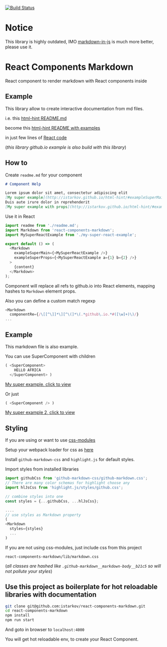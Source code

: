 [![Build Status](https://travis-ci.org/istarkov/react-components-markdown.svg?branch=master)](https://travis-ci.org/istarkov/react-components-markdown)

# Notice

This library is highly outdated, IMO [markdown-in-js](https://github.com/threepointone/markdown-in-js) is much more better, please use it.

# React Components Markdown

React component to render markdown with React components inside

## Example

This library allow to create interactive documentation from md files.

i.e. this [html-hint README.md](https://github.com/istarkov/html-hint/blob/master/README.md)

become this [html-hint README with examples](http://istarkov.github.io/html-hint/)

in just few lines of [React code](https://github.com/istarkov/html-hint/blob/master/example/components/Page.js#L15-L32)

(_this library github.io example is also build with this library_)

## How to

Create `readme.md` for your component

```md
# Component Help

Lorem ipsum dolor sit amet, consectetur adipiscing elit
[My super example](http://istarkov.github.io/html-hint/#exampleSuperMain)
Duis aute irure dolor in reprehenderit
[My super example with props](http://istarkov.github.io/html-hint/#exampleSuperProps)
```

Use it in React

```javascript
import readme from './readme.md';
import Markdown from 'react-components-markdown';
import MySuperReactExample from './my-super-react-example';

export default () => (
  <Markdown
    exampleSuperMain={<MySuperReactExample />}
    exampleSuperProps={<MySuperReactExample a={1} b={2} />}
  >
    {content}
  </Markdown>
);
```

Component will replace all refs to github.io into React elements,
mapping hashes to `Markdown` element props.

Also you can define a custom match regexp

```javascript
<Markdown
  componentRe={/\[[^\]]*\][^\(]*\(.*github\.io.*#([\w]+)\)/}
...  
```

## Example

This markdown file is also example.

You can use SuperComponent with children

```javascript
( <SuperComponent>
    HELLO AFRICA
  </SuperComponent> )
```

[My super example, click to view](http://istarkov.github.io/react-components-markdown/#exampleMain)

Or just

```javascript
( <SuperComponent /> )
```

[My super example 2, click to view](http://istarkov.github.io/react-components-markdown/#exampleSecondary)


## Styling

If you are using or want to use [css-modules](https://github.com/css-modules/css-modules)

Setup your webpack loader for css as [here](https://github.com/istarkov/react-components-markdown/blob/master/config/loaders.js#L38-L44)

Install `github-markdown-css` and `highlight.js` for default styles.

Import styles from installed libraries

```javascript
import githubCss from 'github-markdown-css/github-markdown.css';
// There are many color schemas for highlight choose any
import hlJsCss from 'highlight.js/styles/github.css';

// combine styles into one
const styles = {...githubCss, ...hlJsCss};

....
// use styles as Markdown property
(
<Markdown
  styles={styles}
  ...
)

```

If you are not using css-modules, just include css from this project

`react-components-markdown/lib/markdown.css`

(_all classes are hashed like `.github-markdown__markdown-body__b21c5` so
will not pollute your styles_)

## Use this project as boilerplate for hot reloadable libraries with documentation

```bash
git clone git@github.com:istarkov/react-components-markdown.git
cd react-components-markdown
npm install
npm run start
```

And goto in browser to `localhost:4000`

You will get hot reloadable env, to create your React Component.
